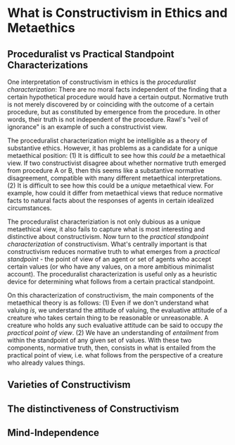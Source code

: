 # What is Constructivism in Ethics and Metaethics

## Proceduralist vs Practical Standpoint Characterizations

One interpretation of constructivism in ethics is the *proceduralist characterization*: There are no moral facts independent of the finding that a certain hypothetical procedure would have a certain output. Normative truth is not merely discovered by or coinciding with the outcome of a certain procedure, but as constituted by emergence from the procedure. In other words, their truth is not independent of the procedure. Rawl's "veil of ignorance" is an example of such a constructivist view. 

The proceduralist characterization might be intelligible as a theory of substantive ethics. However, it has problems as a candidate for a unique metaethical position: (1) It is difficult to see how this *could be* a metaethical view. If two constructivist disagree about whether normative truth emerged from procedure A or B, then this seems like a substantive normative disagreement, compatible with many different metaethical interpretations. (2) It is difficult to see how this could be a *unique* metaethical view. For example, how could it differ from metaethical views that reduce normative facts to natural facts about the responses of agents in certain idealized circumstances.

The proceduralist characteriziation is not only dubious as a unique metaethical view, it also fails to capture what is most interesting and distinctive about constructivism. Now turn to the *practical standpoint characterization* of constructivism. What's centrally important is that constructivism reduces normative truth to what emerges from a *practical standpoint* - the point of view of an agent or set of agents who accept certain values (or who have any values, on a more ambitious minimalist account). The proceduralist characterization is useful only as a heuristic device for determining what follows from a certain practical standpoint.

On this characterization of constructivism, the main components of the metaethical theory is as follows: (1) Even if we don't understand what valuing *is*, we understand the attitude of valuing, the evaluative attitude of a creature who takes certain thing to be reasonable or unreasonable. A creature who holds any such evaluative attitude can be said to occupy *the practical point of view*. (2) We have an understanding of *entailment* from within the standpoint of any given set of values. With these two components, normative truth, then, consists in what is entailed from the practical point of view, i.e. what follows from the perspective of a creature who already values things.

## Varieties of Constructivism

## The distinctiveness of Constructivism

## Mind-Independence